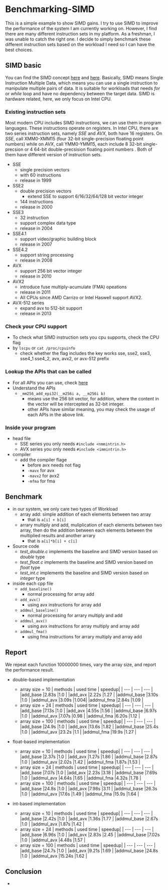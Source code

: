 # Benchmarking-SIMD

This is a simple example to show SIMD gains.
I try to use SIMD to improve the performance of the system I am currently working on.
However, I find there are many different instruction sets in my platform. 
As a freshman, I was unable to catch the right one.
I decide to simply benchmark these different instruction sets based on the workload I need so I can have the best choices.

## SIMD basic
You can find the SIMD concept [here](https://en.m.wikipedia.org/wiki/SIMD) and [here](http://www.cs.uu.nl/docs/vakken/magr/2017-2018/files/SIMD%20Tutorial.pdf).
Basically, SIMD means Single Instruction Multiple Data, which means you can use a single instruction to manipulate multiple pairs of data. 
It is suitable for workloads that needs *for* or *while* loop and have no dependency between the target data.
SIMD is hardware related, here, we only focus on Intel CPU.

### Existing instruction sets
Most modern CPU includes SIMD instructions, we can use them in program languages. These instructions operate on registers. In Intel CPU, there are two series instruction sets, namely *SSE* and *AVX*, both have 16 registers.
On *SSE*, call XMM0-XMM15 (four 32-bit single-precision floating point numbers) while on *AVX*, call YMM0-YMM15, each include 8 32-bit single-precsion or 4 64-bit double-precsision floating point numbers . Both of them have different version of instruction sets.	
+ SSE 
	+ single precision vectors
	+ with 60 instructions
	+ release in 1999
+ SSE2
	+ double precision vectors
		+ extend SSE to support 6/16/32/64/128 bit vector integer
	+ 144 instructions
	+ release in 2000
+ SSE3
	+ 32 instruction
	+ support complex data type
	+ release in 2004
+ SSE4.1
	+ support video/graphic building block
	+ release in 2007
+ SSE4.2
	+ support string processing
	+ release in 2008
+ AVX
	+ support 256 bit vector integer
	+ release in 2010
+ AVX2	
	+ introduce fuse multiply-acumulate (FMA) opeations
	+ release in 2011
	+ All CPUs since AMD Carrizo or Intel Haswell support AVX2.
+ AVX-512 series
	+ expand avx to 512-bit support
	+ release in 2013

### Check your CPU support
+ To check what SIMD instruction sets you cpu supports, check the CPU flag
+ by `lscpu` or `cat /proc/cpuinfo`
	+ check whether the flag includes the key works sse, sse2, sse3, sse4_1 sse4_2, avx, avx2, or avx-512 prefix

### Lookup the APIs that can be called
+ For all APIs you can use, check [here](https://software.intel.com/sites/landingpage/IntrinsicsGuide/#expand=288,130,170,2516,5563,4873,3871,3514,91)
+ Understand the APIs
	+ `_mm256_add_epi32(__m256i a, __m256i b)`
		+ means use the 256 bit vector, for addition, where the content in the vector will be intercepted as 32-bit integer.
		+ other APIs have similar meaning, you may check the usage of each APIs in the above link.
### Inside your program
+ head file
	+ SSE series you only needs `#include <nmmintrin.h>`
	+ AVX series you only needs `#include <immintrin.h>`
+ compiler
	+ add the compiler flage
		+ before avx needs not flag
		+ `-mavx` for avx
		+ `-mavx2` for avx2
		+ `-mfma` for fma
## Benchmark
+ in our system, we only care two types of Workload
	+ array add: simple addition of each elements between two array
		+ that is `a[i] + b[i]`
	+ arrary multiply and add, muliplication of each elements between two array, then do the addition between each elements between the multiplied results and another arrary
		+ that is `a[i]*b[i] + c[i]`
+ Source code
	+ *test_double.c* implements the baseline and SIMD version based on *double* type
	+ *test_float.c* implements the baseline and SIMD version based on *float* type
	+ *test_int.c* implements the baseline and SIMD version based on *integer* type
+ inside each cpp file
	+ `add_baseline()`
		+ normal processing for array add
	+ `add_avx()`
		+ using avx instructions for array add
	+ `addmul_baseline()`
		+ normal processing for arrary multiply and add
	+ `addmul_avx()`
		+ using avx instructions for array multiply and array add
	+ `addmul_fma()`
		+ using fma instructions for arrary multiply and array add
## Report
We repeat each function 10000000 times, vary the array size, and report the performance result.
+ double-based implementation
	+ array size = 10
		  | methods     | used time | speedup|
		  |  ---        |    ---    |  ---   |
		  |add_base     |2.83s	|1.0  |
		  |add_avx	|2.22s  |1.27 |
		  |addmul_base	|3.10s	|1.0  |	
		  |addmul_avx	|3.09s	|1.004|
		  |addmul_fma	|2.84s	|1.09 |
	+ array size = 24
		  | methods     | used time | speedup|
		  |  ---        |    ---    |  ---   |
		  |add_base     |7.13s	|1.0  |
		  |add_avx	|4.55s  |1.56 |
		  |addmul_base	|6.97s	|1.0  |	
		  |addmul_avx	|7.07s	|0.98 |
		  |addmul_fma	|6.20s	|1.12 |
	+ array size = 100
		  | methods     | used time | speedup|
		  |  ---        |    ---    |  ---   |
		  |add_base     |24.9s	|1.0  |
		  |add_avx	|13.6s  |1.82 |
		  |addmul_base	|25.4s	|1.0  |	
		  |addmul_avx	|23.2s	|1.1  |
		  |addmul_fma	|19.9s	|1.27 |
+ float-based implementation
	+ array size = 10
		  | methods     | used time | speedup|
		  |  ---        |    ---    |  ---   |
		  |add_base     |2.37s	|1.0  |
		  |add_avx	|1.27s  |1.86 |
		  |addmul_base	|2.87s	|1.0  |	
		  |addmul_avx	|2.02s	|1.42 |
		  |addmul_fma	|1.87s	|1.53 |
	+ array size = 24
		  | methods     | used time | speedup|
		  |  ---        |    ---    |  ---   |
		  |add_base     |7.07s	|1.0  |
		  |add_avx	|2.23s  |3.18 |
		  |addmul_base	|7.69s	|1.0  |	
		  |addmul_avx	|4.64s	|1.65 |
		  |addmul_fma	|4.32s	|1.78 |
	+ array size = 100
		  | methods     | used time | speedup|
		  |  ---        |    ---    |  ---   |
		  |add_base     |24.8s	|1.0  |
		  |add_avx	|7.98s  |3.11 |
		  |addmul_base	|26.3s	|1.0  |	
		  |addmul_avx	|17.6s	|1.49 |
		  |addmul_fma	|15.9s	|1.64 |

+ int-based implementation
	+ array size = 10
		  | methods     | used time | speedup|
		  |  ---        |    ---    |  ---   |
		  |add_base     |2.42s	|1.0  |
		  |add_avx	|1.36s  |1.77 |
		  |addmul_base	|2.67s	|1.0  |	
		  |addmul_avx	|1.87s	|1.42 |
	+ array size = 24
		  | methods     | used time | speedup|
		  |  ---        |    ---    |  ---   |
		  |add_base     |6.96s	|1.0  |
		  |add_avx	|2.83s  |2.45 |
		  |addmul_base	|7.02s	|1.0  |	
		  |addmul_avx	|4.48s	|1.57 |
	+ array size = 100
		  | methods     | used time | speedup|
		  |  ---        |    ---    |  ---   |
		  |add_base     |24.7s	|1.0  |
		  |add_avx	|9.21s  |1.69 |
		  |addmul_base	|24.8s	|1.0  |	
		  |addmul_avx	|15.24s	|1.62 |

## Conclusion
+ 
